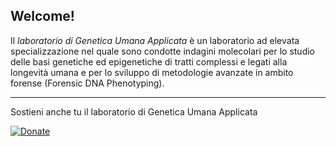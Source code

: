 ## Welcome!
Il *laboratorio di Genetica Umana Applicata* è un laboratorio ad elevata specializzazione nel quale sono condotte  indagini molecolari per lo studio delle basi genetiche ed epigenetiche di tratti complessi e legati alla longevità umana e per lo sviluppo di metodologie avanzate in ambito forense (Forensic DNA Phenotyping).

---
Sostieni anche tu il laboratorio di Genetica Umana Applicata

[![Donate](https://img.shields.io/badge/Donate-PayPal-green.svg)](https://www.paypal.com/cgi-bin/webscr?cmd=_donations&business=alberto.montesanto%40gmail.com&currency_code=EUR)